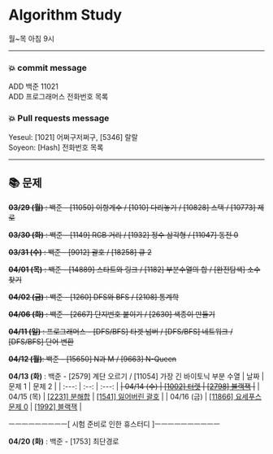 # Algorithm Study
월~목 아침 9시

***

### 💥 commit message
	
ADD 백준 11021   
ADD 프로그래머스 전화번호 목록   


### 💥 Pull requests message
	
Yeseul: [1021] 어쩌구저쩌구, [5346] 랄랄   
Soyeon: [Hash] 전화번호 목록   
	
***

## 📚 문제

~~**03/29 (월)** : 백준 - [11050] 이항계수 / [1010] 다리놓기 / [10828] 스택 / [10773] 제로~~

~~**03/30 (화)** : 백준 - [1149] RGB 거리 / [1932] 정수 삼각형 / [11047] 동전 0~~

~~**03/31 (수)** : 백준 - [9012] 괄호 / [18258] 큐 2~~

~~**04/01 (목)** : 백준 - [14889] 스타트와 링크 / [1182] 부분수열의 합 / [완전탐색] 소수 찾기~~

~~**04/02 (금)** : 백준 - [1260] DFS와 BFS / [2108] 통계학~~

~~**04/06 (화)** : 백준 - [2667] 단지번호 붙이기 / [2630] 색종이 만들기~~

~~**04/11 (일)** : 프로그래머스 - [DFS/BFS] 타겟 넘버 / [DFS/BFS] 네트워크 / [DFS/BFS] 단어 변환~~

~~**04/12 (월)**: 백준 - [15650] N과 M / [9663] N-Queen~~

**04/13 (화)**  : 백준 - [2579] 계단 오르기 / [11054] 가장 긴 바이토닉 부분 수열
| 날짜  | 문제 1 | 문제 2 |
| :---: | :--: | :---: |
~~| 04/14 (수) |  [[1002] 터렛](https://www.acmicpc.net/problem/1002) | [[2798] 블랙잭](https://www.acmicpc.net/problem/2798) |~~
| 04/15 (목) |  [[2231] 분해합](https://www.acmicpc.net/problem/2231) | [[1541] 잃어버린 괄호](https://www.acmicpc.net/problem/1541) |
| 04/16 (금) |  [[11866] 요세푸스 문제 0](https://www.acmicpc.net/problem/11866) | [[1992] 블랙잭](https://www.acmicpc.net/problem/1992) |

ㅡㅡㅡㅡㅡㅡㅡㅡㅡ[ 시험 준비로 인한 휴스터디 ]ㅡㅡㅡㅡㅡㅡㅡㅡㅡㅡ

**04/20 (화)** : 백준 - [1753] 최단경로
